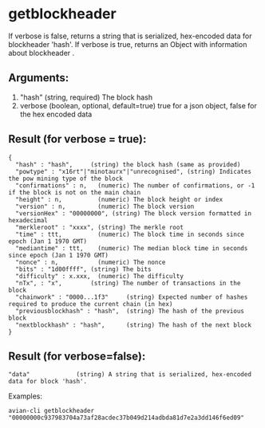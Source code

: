 # getblockheader

If verbose is false, returns a string that is serialized, hex-encoded data for blockheader 'hash'.
If verbose is true, returns an Object with information about blockheader <hash>.

## Arguments:

1. "hash"          (string, required) The block hash
2. verbose           (boolean, optional, default=true) true for a json object, false for the hex encoded data

## Result (for verbose = true):
```
{
  "hash" : "hash",     (string) the block hash (same as provided)
  "powtype" : "x16rt"|"minotaurx"|"unrecognised", (string) Indicates the pow mining type of the block
  "confirmations" : n,   (numeric) The number of confirmations, or -1 if the block is not on the main chain
  "height" : n,          (numeric) The block height or index
  "version" : n,         (numeric) The block version
  "versionHex" : "00000000", (string) The block version formatted in hexadecimal
  "merkleroot" : "xxxx", (string) The merkle root
  "time" : ttt,          (numeric) The block time in seconds since epoch (Jan 1 1970 GMT)
  "mediantime" : ttt,    (numeric) The median block time in seconds since epoch (Jan 1 1970 GMT)
  "nonce" : n,           (numeric) The nonce
  "bits" : "1d00ffff", (string) The bits
  "difficulty" : x.xxx,  (numeric) The difficulty
  "nTx", : "x",        (string) The number of transactions in the block
  "chainwork" : "0000...1f3"     (string) Expected number of hashes required to produce the current chain (in hex)
  "previousblockhash" : "hash",  (string) The hash of the previous block
  "nextblockhash" : "hash",      (string) The hash of the next block
}
```

## Result (for verbose=false):
```
"data"             (string) A string that is serialized, hex-encoded data for block 'hash'.
```

Examples:

```avian-cli getblockheader "00000000c937983704a73af28acdec37b049d214adbda81d7e2a3dd146f6ed09"```
